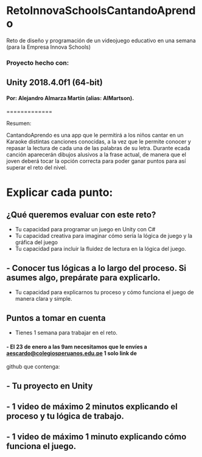 ﻿# RetoInnovaSchoolsCantandoAprendo
Reto de diseño y programación de un videojuego educativo en una semana (para la Empresa Innova Schools)

### Proyecto hecho con:
## Unity 2018.4.0f1 (64-bit)

#### Por: Alejandro Almarza Martín (alias: AlMartson).

=============

Resumen:

CantandoAprendo es una app que le permitirá a los niños cantar en un Karaoke distintas canciones conocidas, a la vez que le permite conocer y repasar la lectura de cada una de las palabras de su letra.
Durante ecada canción aparecerán dibujos alusivos a la frase actual, de manera que el joven deberá tocar la opción correcta para poder ganar puntos para así superar el reto del nivel.


# Explicar cada punto:

## ¿Qué queremos evaluar con este reto?

- Tu capacidad para programar un juego en Unity con C#
- Tu capacidad creativa para imaginar cómo sería la lógica de juego y la gráfica del juego
- Tu capacidad para incluir la fluidez de lectura en la lógica del juego.
## - Conocer tus lógicas a lo largo del proceso. Si asumes algo, prepárate para explicarlo.
- Tu capacidad para explicarnos tu proceso y cómo funciona el juego de manera clara y simple.

## Puntos a tomar en cuenta

- Tienes 1 semana para trabajar en el reto.

#### - El 23 de enero a las 9am necesitamos que le envíes a aescardo@colegiosperuanos.edu.pe 1 solo link de
github que contenga:

## - Tu proyecto en Unity
## - 1 video de máximo 2 minutos explicando el proceso y tu lógica de trabajo.
## - 1 video de máximo 1 minuto explicando cómo funciona el juego.
